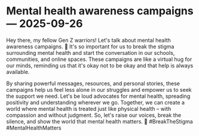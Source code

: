 # Mental health awareness campaigns — 2025-09-26

Hey there, my fellow Gen Z warriors! Let's talk about mental health awareness campaigns. 💭 It's so important for us to break the stigma surrounding mental health and start the conversation in our schools, communities, and online spaces. These campaigns are like a virtual hug for our minds, reminding us that it's okay not to be okay and that help is always available.

By sharing powerful messages, resources, and personal stories, these campaigns help us feel less alone in our struggles and empower us to seek the support we need. Let's be loud advocates for mental health, spreading positivity and understanding wherever we go. Together, we can create a world where mental health is treated just like physical health – with compassion and without judgment. So, let's raise our voices, break the silence, and show the world that mental health matters. 🌟 #BreakTheStigma #MentalHealthMatters